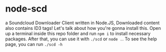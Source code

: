 # node-scd
a Soundcloud Downloader Client written in Node.JS, Downloaded content also contains ID3 tags! Let's talk about how you're gonna install this.
Open up a terminal inside this repo folder and run `npm i` to install necessary packages. After that, you can use it with `./scd` or `node .`. To see the help page, you can run `./scd -h`
